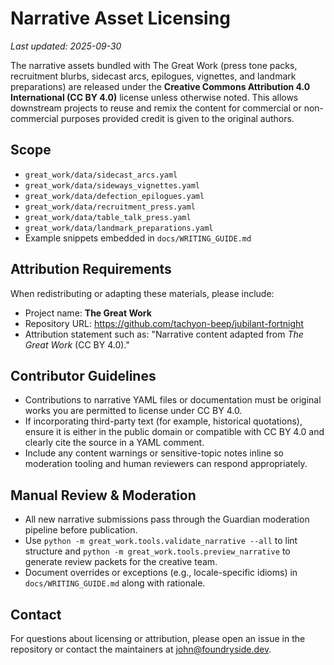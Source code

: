 # Narrative Asset Licensing

_Last updated: 2025-09-30_

The narrative assets bundled with The Great Work (press tone packs, recruitment blurbs, sidecast arcs, epilogues, vignettes, and landmark preparations) are released under the **Creative Commons Attribution 4.0 International (CC BY 4.0)** license unless otherwise noted. This allows downstream projects to reuse and remix the content for commercial or non-commercial purposes provided credit is given to the original authors.

## Scope

- `great_work/data/sidecast_arcs.yaml`
- `great_work/data/sideways_vignettes.yaml`
- `great_work/data/defection_epilogues.yaml`
- `great_work/data/recruitment_press.yaml`
- `great_work/data/table_talk_press.yaml`
- `great_work/data/landmark_preparations.yaml`
- Example snippets embedded in `docs/WRITING_GUIDE.md`

## Attribution Requirements

When redistributing or adapting these materials, please include:

- Project name: **The Great Work**
- Repository URL: <https://github.com/tachyon-beep/jubilant-fortnight>
- Attribution statement such as: "Narrative content adapted from _The Great Work_ (CC BY 4.0)."

## Contributor Guidelines

- Contributions to narrative YAML files or documentation must be original works you are permitted to license under CC BY 4.0.
- If incorporating third-party text (for example, historical quotations), ensure it is either in the public domain or compatible with CC BY 4.0 and clearly cite the source in a YAML comment.
- Include any content warnings or sensitive-topic notes inline so moderation tooling and human reviewers can respond appropriately.

## Manual Review & Moderation

- All new narrative submissions pass through the Guardian moderation pipeline before publication.
- Use `python -m great_work.tools.validate_narrative --all` to lint structure and `python -m great_work.tools.preview_narrative` to generate review packets for the creative team.
- Document overrides or exceptions (e.g., locale-specific idioms) in `docs/WRITING_GUIDE.md` along with rationale.

## Contact

For questions about licensing or attribution, please open an issue in the repository or contact the maintainers at <john@foundryside.dev>.
